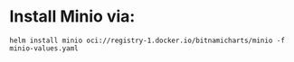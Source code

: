 # Install Minio via:
```helm install minio oci://registry-1.docker.io/bitnamicharts/minio -f minio-values.yaml```
